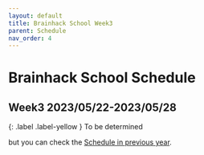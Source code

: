 ```yaml
---
layout: default
title: Brainhack School Week3
parent: Schedule
nav_order: 4
---
```


# Brainhack School Schedule 
## Week3 2023/05/22-2023/05/28

{: .label .label-yellow }
To be determined

but you can check the [Schedule in previous year](https://school.brainhackmtl.org/schedule/).
